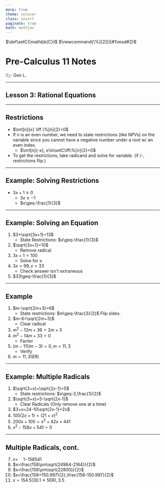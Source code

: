 ```yaml
---
marp: true
theme: uncover
class: invert
paginate: true
math: mathjax
---
```


$\renewcommand{\nrt}[2][]{\sqrt[#1]{#2}}$
$\def\setC{\mathbb{C}}$
$\newcommand{\%}[2][]{#1\mod#2}$

# <!--fit--> Pre-Calculus 11 Notes
<span style="color:grey">By:</span> Gen L.

<!--_footer: In partnership with Hyperion University, 2023-->

$\newcommand{\curt}[1]{\sqrt[3]{#1}}$
$\newcommand{\qurt}[1]{\sqrt[4]{#1}}$
$\newcommand{\quad}[3]{\frac{-#2\pm\sqrt{(#2)^2-4(#1)(#2)}}{2(#1)}}$

---

## Lesson 3: Rational Equations

---

## Restrictions

* $\nrt[n]{x} \iff \%[n]{2}=0$
* If $n$ is an even number, we need to state restrictions (like NPVs) on the variable since you cannot have a negative number under a root w/ an even index.
    * $\nrt[n]{-x}, x\in\setC\iff\%[n]{2}=0$
* To get the restrictions, take radicand and solve for variable. (if /-, restrictions flip.)

---

## Example: Solving Restrictions

* $3x+1\geq0$
    * $3x\geq-1$
    * $x\geq-\frac{1}{3}$

---

## Example: Solving an Equation

1) $3+\sqrt{3x+1}=13$
    * State Restrictions: $x\geq-\frac{1}{3}$
2) $\sqrt{3x+1}=10$
    * Remove radical
3) $3x+1=100$
    * Solve for x.
4) $3x=99, x=33$
    * Check answer isn't extraneous
5) $33\geq-\frac{1}{3}$

---

## Example

1) $m-\sqrt{2m+3}=6$
    * State restrictions: $m\geq-\frac{3}{2}$ Flip sides.
2) $m-6=\sqrt{2m+3}$
    * Clear radical
3) $m^2-12m+36=2m+3$
4) $m^2-14m+33=0$
    * Factor
5) $(m-11)(m-3)=0, m=11,3$
    * Verify
6) $m=11, 3(ER)$

---

## Example: Multiple Radicals

1) $\sqrt{3+x}+\sqrt{2x-1}=5$
    * State restrictions: $x\geq-3,\frac{1}{2}$
2) $\sqrt{3+x}=5-\sqrt{2x-1}$
    * Clear Radicals (Only remove one at a time)
3) $3+x=24-10\sqrt{2x-1}+2x$
4) $100(2x+1)=(21+x)^2$
5) $200x+100=x^2+42x+441$
6) $x^2-158x+541=0$

---

## Multiple Radicals, cont.

7) $x=\quad{1}{-158}{541}$
8) $x=\frac{158\pm\sqrt{24964-2164}}{2}$
9) $x=\frac{158\pm\sqrt{22800}}{2}$
10) $x=\frac{158+150.997}{2},\frac{158-150.997}{2}$
11) $x=154.5 (30.1\neq5\text{ER}),3.5$

